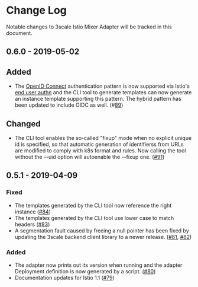 # Change Log

Notable changes to 3scale Istio Mixer Adapter will be tracked in this document.

## 0.6.0 - 2019-05-02

## Added

- The [OpenID Connect](https://github.com/3scale/3scale-istio-adapter/blob/v0.6.0/README.md#openid-connect-pattern) authentication pattern is now supported via Istio's [end user authn](https://istio.io/help/ops/security/end-user-auth/) and the CLI tool to generate templates can now generate an instance template supporting this pattern. The hybrid pattern has been updated to include OIDC as well. (#[89](https://github.com/3scale/3scale-istio-adapter/pull/89))

## Changed

- The CLI tool enables the so-called "fixup" mode when no explicit unique id is
  specified, so that automatic generation of identifierss from URLs are modified
  to comply with k8s format and rules. Now calling the tool without the --uid
  option will autoenable the --fixup one. ([#91](https://github.com/3scale/3scale-istio-adapter/pull/91))

## 0.5.1 - 2019-04-09

### Fixed

- The templates generated by the CLI tool now reference the right instance
  ([#84](https://github.com/3scale/3scale-istio-adapter/pull/84))
- The templates generated by the CLI tool use lower case to match headers
  ([#83](https://github.com/3scale/3scale-istio-adapter/pull/83))
- A segmentation fault caused by freeing a null pointer has been fixed by
  updating the 3scale backend client library to a newer release.
  ([#81](https://github.com/3scale/3scale-istio-adapter/issues/81), [#82](https://github.com/3scale/3scale-istio-adapter/pull/82))

### Added

- The adapter now prints out its version when running and the adapter Deployment
  definition is now generated by a script.
  ([#80](https://github.com/3scale/3scale-istio-adapter/pull/80))
- Documentation updates for Istio 1.1
  ([#79](https://github.com/3scale/3scale-istio-adapter/pull/79))

